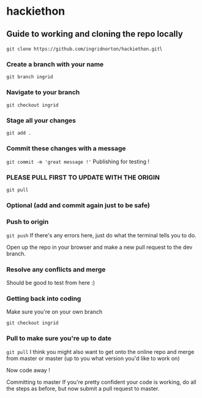 # hackiethon
## Guide to working and cloning the repo locally

`git clone https://github.com/ingridnorton/hackiethon.git`\
### Create a branch with your name

`git branch ingrid`
### Navigate to your branch

`git checkout ingrid`
### Stage all your changes

`git add .`
### Commit these changes with a message

`git commit -m 'great message !'`
Publishing for testing !
### PLEASE PULL FIRST TO UPDATE WITH THE ORIGIN

`git pull`
### Optional (add and commit again just to be safe)

### Push to origin

`git push`
If there's any errors here, just do what the terminal tells you to do.

Open up the repo in your browser and make a new pull request to the dev branch.

### Resolve any conflicts and merge

Should be good to test from here :)

### Getting back into coding
Make sure you're on your own branch

`git checkout ingrid`
### Pull to make sure you're up to date

`git pull`
I think you might also want to get onto the online repo and merge from master or master (up to you what version you'd like to work on)

Now code away !

Committing to master
If you're pretty confident your code is working, do all the steps as before, but now submit a pull request to master.

